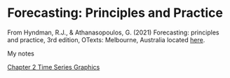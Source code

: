 # Forecasting: Principles and Practice

From Hyndman, R.J., & Athanasopoulos, G. (2021) Forecasting: principles and practice, 3rd edition, OTexts: Melbourne, Australia located [here](https://otexts.com/fpp3/index.html).

My notes

[Chapter 2 Time Series Graphics](docs/Chapter2.md)